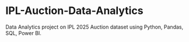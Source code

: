 # IPL-Auction-Data-Analytics
Data Analytics project on IPL 2025 Auction dataset using Python, Pandas, SQL, Power BI.
